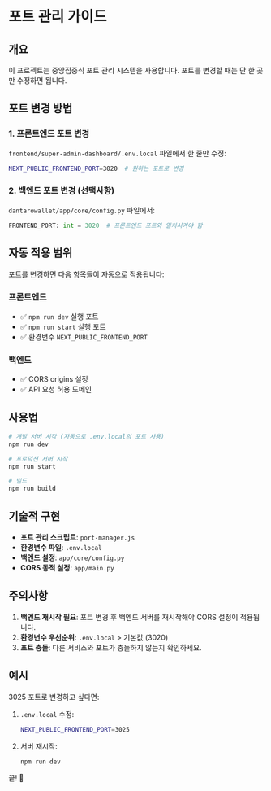# 포트 관리 가이드

## 개요
이 프로젝트는 중앙집중식 포트 관리 시스템을 사용합니다. 포트를 변경할 때는 단 한 곳만 수정하면 됩니다.

## 포트 변경 방법

### 1. 프론트엔드 포트 변경
`frontend/super-admin-dashboard/.env.local` 파일에서 한 줄만 수정:

```bash
NEXT_PUBLIC_FRONTEND_PORT=3020  # 원하는 포트로 변경
```

### 2. 백엔드 포트 변경 (선택사항)
`dantarowallet/app/core/config.py` 파일에서:

```python
FRONTEND_PORT: int = 3020  # 프론트엔드 포트와 일치시켜야 함
```

## 자동 적용 범위

포트를 변경하면 다음 항목들이 자동으로 적용됩니다:

### 프론트엔드
- ✅ `npm run dev` 실행 포트
- ✅ `npm run start` 실행 포트
- ✅ 환경변수 `NEXT_PUBLIC_FRONTEND_PORT`

### 백엔드
- ✅ CORS origins 설정
- ✅ API 요청 허용 도메인

## 사용법

```bash
# 개발 서버 시작 (자동으로 .env.local의 포트 사용)
npm run dev

# 프로덕션 서버 시작
npm run start

# 빌드
npm run build
```

## 기술적 구현

- **포트 관리 스크립트**: `port-manager.js`
- **환경변수 파일**: `.env.local`
- **백엔드 설정**: `app/core/config.py`
- **CORS 동적 설정**: `app/main.py`

## 주의사항

1. **백엔드 재시작 필요**: 포트 변경 후 백엔드 서버를 재시작해야 CORS 설정이 적용됩니다.
2. **환경변수 우선순위**: `.env.local` > 기본값 (3020)
3. **포트 충돌**: 다른 서비스와 포트가 충돌하지 않는지 확인하세요.

## 예시

3025 포트로 변경하고 싶다면:

1. `.env.local` 수정:
   ```bash
   NEXT_PUBLIC_FRONTEND_PORT=3025
   ```

2. 서버 재시작:
   ```bash
   npm run dev
   ```

끝! 🎉
